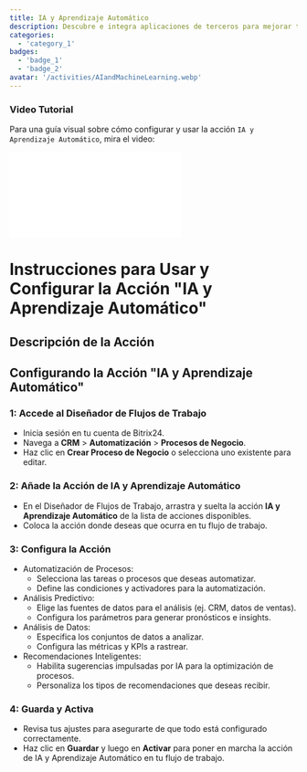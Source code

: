 ```yaml
---
title: IA y Aprendizaje Automático
description: Descubre e integra aplicaciones de terceros para mejorar tu negocio.
categories: 
  - 'category_1'
badges: 
  - 'badge_1'
  - 'badge_2'
avatar: '/activities/AIandMachineLearning.webp'
---
```

### Video Tutorial

Para una guía visual sobre cómo configurar y usar la acción `IA y Aprendizaje Automático`, mira el video:

<iframe
  class="aspect-video w-full my-6 rounded shadow-md"
  src="//www.youtube.com/embed/OyzJd8BcTfY?feature=oembed&rel=0"
  frameborder="0"
  allow="accelerometer; autoplay; encrypted-media; gyroscope"
  allowfullscreen>
</iframe>

# Instrucciones para Usar y Configurar la Acción "IA y Aprendizaje Automático"

## Descripción de la Acción

## **Configurando la Acción "IA y Aprendizaje Automático"**

### 1: Accede al Diseñador de Flujos de Trabajo
- Inicia sesión en tu cuenta de Bitrix24.
- Navega a **CRM** > **Automatización** > **Procesos de Negocio**.
- Haz clic en **Crear Proceso de Negocio** o selecciona uno existente para editar.

### 2: Añade la Acción de IA y Aprendizaje Automático
- En el Diseñador de Flujos de Trabajo, arrastra y suelta la acción **IA y Aprendizaje Automático** de la lista de acciones disponibles.
- Coloca la acción donde deseas que ocurra en tu flujo de trabajo.

### 3: Configura la Acción
- Automatización de Procesos:
  - Selecciona las tareas o procesos que deseas automatizar.
  - Define las condiciones y activadores para la automatización.
- Análisis Predictivo:
  - Elige las fuentes de datos para el análisis (ej. CRM, datos de ventas).
  - Configura los parámetros para generar pronósticos e insights.
- Análisis de Datos:
  - Especifica los conjuntos de datos a analizar.
  - Configura las métricas y KPIs a rastrear.
- Recomendaciones Inteligentes:
  - Habilita sugerencias impulsadas por IA para la optimización de procesos.
  - Personaliza los tipos de recomendaciones que deseas recibir.

### 4: Guarda y Activa
- Revisa tus ajustes para asegurarte de que todo está configurado correctamente.
- Haz clic en **Guardar** y luego en **Activar** para poner en marcha la acción de IA y Aprendizaje Automático en tu flujo de trabajo.